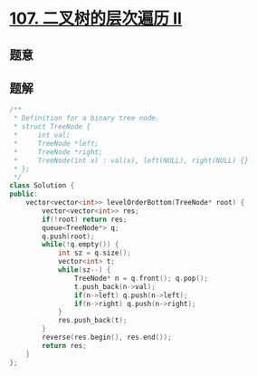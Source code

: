 #  [107. 二叉树的层次遍历 II](https://leetcode-cn.com/problems/binary-tree-level-order-traversal-ii/)

## 题意



## 题解



```c++
/**
 * Definition for a binary tree node.
 * struct TreeNode {
 *     int val;
 *     TreeNode *left;
 *     TreeNode *right;
 *     TreeNode(int x) : val(x), left(NULL), right(NULL) {}
 * };
 */
class Solution {
public:
    vector<vector<int>> levelOrderBottom(TreeNode* root) {
        vector<vector<int>> res;
        if(!root) return res;
        queue<TreeNode*> q;
        q.push(root);
        while(!q.empty()) {
            int sz = q.size();
            vector<int> t;
            while(sz--) {
                TreeNode* n = q.front(); q.pop();
                t.push_back(n->val);
                if(n->left) q.push(n->left);
                if(n->right) q.push(n->right);
            }
            res.push_back(t);
        }
        reverse(res.begin(), res.end());
        return res;
    }
};
```



```python3

```

